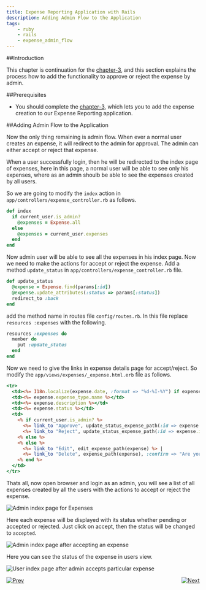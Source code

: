 ```yaml
---
title: Expense Reporting Application with Rails
description: Adding Admin Flow to the Application
tags:
    - ruby
    - rails
    - expense_admin_flow
---
```


##Introduction

This chapter is continuation for the [chapter-3](/frameworks/ruby/rails-tutorial/rails-expense-user-flow.html), and this section explains the process how to add the functionality to approve or reject the expense by admin.

##Prerequisites

+ You should complete the [chapter-3](/frameworks/ruby/rails-tutorial/rails-expense-user-flow.html), which lets you to add the expense creation to our Expense Reporting application.

##Adding Admin Flow to the Application

Now the only thing remaining is admin flow. When ever a normal user creates an expense, it will redirect to the admin for approval. The admin can either accept or reject that expense.

When a user successfully login, then he will be redirected to the index page of expenses, here in this page, a normal user will be able to see only his expenses, where as an admin shoulb be able to see the expenses created by all users.

So we are going to modify the `index` action in `app/controllers/expense_controller.rb` as follows.

```ruby
def index
  if current_user.is_admin?
    @expenses = Expense.all
  else
    @expenses = current_user.expenses
  end
end
```

Now admin user will be able to see all the expenses in his index page. Now we need to make the actions for accept or reject the expense. Add a method `update_status` in `app/controllers/expense_controller.rb` file.

```ruby
def update_status
  @expense = Expense.find(params[:id])
  @expense.update_attributes(:status => params[:status])
  redirect_to :back
end
```

add the method name in routes file `config/routes.rb`. In this file replace `resources :expenses` with the following.

```ruby
resources :expenses do
  member do
    put :update_status
  end
end
```

Now we need to give the links in expense details page for accept/reject. So modify the `app/views/expenses/_expense.html.erb` file as follows.

```rhtml
<tr>
  <td><%= I18n.localize(expense.date, :format => "%d-%I-%Y") if expense.date %></td>
  <td><%= expense.expense_type.name %></td>
  <td><%= expense.description %></td>
  <td><%= expense.status %></td>
  <td>
    <% if current_user.is_admin? %>
      <%= link_to "Approve", update_status_expense_path(:id => expense.id, :status => EXPENSE_STATUS[1]), :method => :put %> | 
      <%= link_to "Reject", update_status_expense_path(:id => expense.id, :status => EXPENSE_STATUS[2]), :method => :put %>
    <% else %>
    <% else %>
      <%= link_to "Edit", edit_expense_path(expense) %> | 
      <%= link_to "Delete", expense_path(expense), :confirm => "Are you sure want to delete?", :method => :delete %>
    <% end %>
  </td>
</tr>
```
Thats all, now open browser and login as an admin, you will see a list of all expenses created by all the users with the actions to accept or reject the expense.

![Admin index page for Expenses](/images/admin-index-page.png)

Here each expense will be displayed with its status whether pending or accepted or rejected. Just click on accept, then the status will be changed to `accepted`. 

![Admin index page after accepting an expense](/images/admin-action-result.png)

Here you can see the status of the expense in users view.

![User index page after admin accepts particular expense](/images/user-index-page-after-admin-approval.png)

[![Prev](/images/prev.png)](/frameworks/ruby/rails-tutorial/rails-expense-user-flow.html)  <span style="float: right;">[![Next](/images/next.png)](/frameworks/ruby/rails-tutorial/rails-hosting-application-with-vmc.html)</span>
